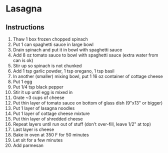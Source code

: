 # Lasagna

## Instructions

1. Thaw 1 box frozen chopped spinach
1. Put 1 can spaghetti sauce in large bowl
1. Drain spinach and put it in bowl with spaghetti sauce
1. Add 8 oz tomato sauce to bowl with spaghetti sauce (extra water from can is ok)
1. Stir up so spinach is not chunked
1. Add 1 tsp garlic powder, 1 tsp oregano, 1 tsp basil
1. In another (smaller) mixing bowl, put 1 16 oz container of cottage cheese
1. Put 1 egg
1. Put 1/4 tsp black pepper
1. Stir it up until egg is mixed in
1. Grate ~3 cups of cheese
1. Put thin layer of tomato sauce on bottom of glass dish (9"x13" or bigger)
1. Put 1 layer of lasagna noodles
1. Put 1 layer of cottage cheese mixture
1. Put thin layer of shredded cheese
1. Repeat layers until run out of stuff (don't over-fill, leave 1/2" at top)
1. Last layer is cheese
1. Bake in oven at 350 F for 50 minutes
1. Let sit for a few minutes
1. Add parmesan

